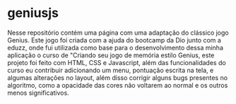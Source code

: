 # geniusjs
Nesse repositório contém uma página com uma adaptação do clássico jogo Genius.
Este jogo foi criada com a ajuda do bootcamp da Dio junto com a eduzz, onde fui utilizada como base para o desenvolvimento dessa minha aplicação o curso de "Criando seu jogo de memória estilo Genius, este projeto foi feito com HTML, CSS e Javascript, além das funcionalidades do curso eu contribuir adicionando um menu, pontuação escrita na tela, e algumas alterações no layout, além disso corrigir alguns bugs presentes no algoritmo, como a opacidade das cores não voltarem ao normal e os outros menos significativos.
